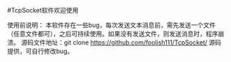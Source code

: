#TcpSocket软件欢迎使用

使用前说明：
本软件存在一些bug，每次发送文本消息前，需先发送一个文件（任意文件都可），之后可持续使用。如果没有发送文件，则发送消息时，程序崩溃。
源码文件地址：git clone https://github.com/foolish111/TcpSocket/
源码提供，可自行修改bug。
